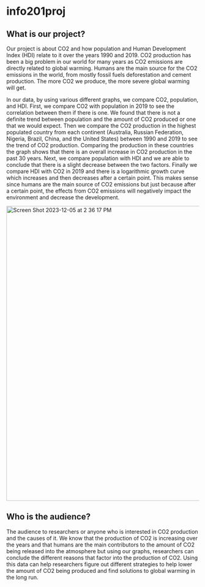 # info201proj

## What is our project?

  Our project is about CO2 and how population and Human Development Index (HDI) 
relate to it over the years 1990 and 2019. CO2 production has been a big problem 
in our world for many years as CO2 emissions are directly related to global 
warming. Humans are the main source for the CO2 emissions in the world, from 
mostly fossil fuels deforestation and cement production. The more CO2 we produce,
the more severe global warming will get.

  In our data, by using various different graphs, we compare CO2, population, and
HDI. First, we compare CO2 with population in 2019 to see the correlation between
them if there is one. We found that there is not a definite trend between
population and the amount of CO2 produced or one that we would expect. Then we
compare the CO2 production in the highest populated country from each continent
(Australia, Russian Federation, Nigeria, Brazil, China, and the United States)
between 1990 and 2019 to see the trend of CO2 production. Comparing the 
production in these countries the graph shows that there is an overall increase 
in CO2 production in the past 30 years. Next, we compare population with HDI and 
we are able to conclude that there is a slight decrease between the two factors.
Finally we compare HDI with CO2 in 2019 and there is a logarithmic growth curve
which increases and then decreases after a certain point. This makes sense since
humans are the main source of CO2 emissions but just because after a certain point,
the effects from CO2 emissions will negatively impact the environment and decrease
the development.

<img width="769" alt="Screen Shot 2023-12-05 at 2 36 17 PM" src="https://github.com/jsorror/info201proj/assets/151590256/9c1f0504-25bb-4b9d-9a5e-2c704edafadb">

## Who is the audience?

  The audience to researchers or anyone who is interested in CO2 production and the
causes of it. We know that the production of CO2 is increasing over the years and
that humans are the main contributors to the amount of CO2 being released into the
atmosphere but using our graphs, researchers can conclude the different reasons
that factor into the production of CO2. Using this data can help researchers figure
out different strategies to help lower the amount of CO2 being produced and find
solutions to global warming in the long run.

